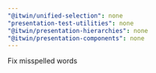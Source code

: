```yaml
---
"@itwin/unified-selection": none
"presentation-test-utilities": none
"@itwin/presentation-hierarchies": none
"@itwin/presentation-components": none
---
```


Fix misspelled words
